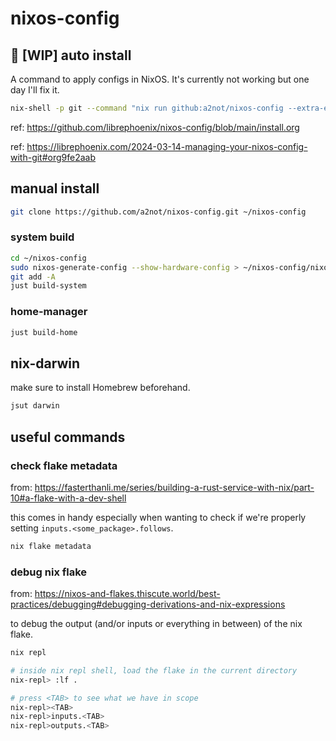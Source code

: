 # nixos-config

## 🚧 [WIP] auto install
A command to apply configs in NixOS.
It's currently not working but one day I'll fix it.

```bash
nix-shell -p git --command "nix run github:a2not/nixos-config --extra-experimental-features 'nix-command flakes'"
```

ref: https://github.com/librephoenix/nixos-config/blob/main/install.org

ref: https://librephoenix.com/2024-03-14-managing-your-nixos-config-with-git#org9fe2aab

## manual install

```bash
git clone https://github.com/a2not/nixos-config.git ~/nixos-config
```

### system build

```bash
cd ~/nixos-config
sudo nixos-generate-config --show-hardware-config > ~/nixos-config/nixos/hardware-configuration.nix
git add -A
just build-system
```

### home-manager

```bash
just build-home
```

## nix-darwin

make sure to install Homebrew beforehand.

```bash
jsut darwin
```

## useful commands

### check flake metadata

from: https://fasterthanli.me/series/building-a-rust-service-with-nix/part-10#a-flake-with-a-dev-shell

this comes in handy especially when wanting to check if we're properly setting `inputs.<some_package>.follows`.

```bash
nix flake metadata
```

### debug nix flake

from: https://nixos-and-flakes.thiscute.world/best-practices/debugging#debugging-derivations-and-nix-expressions

to debug the output (and/or inputs or everything in between) of the nix flake.

```bash
nix repl

# inside nix repl shell, load the flake in the current directory
nix-repl> :lf .

# press <TAB> to see what we have in scope
nix-repl><TAB>
nix-repl>inputs.<TAB>
nix-repl>outputs.<TAB>
```

